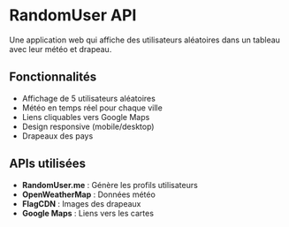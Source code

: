 # RandomUser API

Une application web qui affiche des utilisateurs aléatoires dans un tableau avec leur météo et drapeau.

## Fonctionnalités

- Affichage de 5 utilisateurs aléatoires
- Météo en temps réel pour chaque ville
- Liens cliquables vers Google Maps
- Design responsive (mobile/desktop)
- Drapeaux des pays

## APIs utilisées

- **RandomUser.me** : Génère les profils utilisateurs
- **OpenWeatherMap** : Données météo
- **FlagCDN** : Images des drapeaux
- **Google Maps** : Liens vers les cartes
